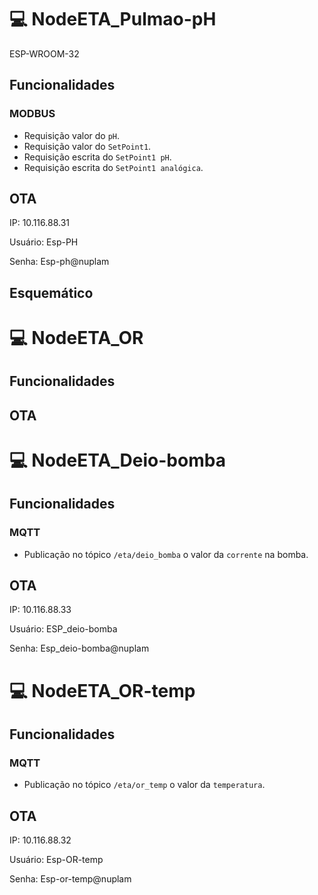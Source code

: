 # 💻 NodeETA_Pulmao-pH
ESP-WROOM-32

##  Funcionalidades
### MODBUS
* Requisição valor do `pH`.
* Requisição valor do `SetPoint1`.
* Requisição escrita do `SetPoint1 pH`.
* Requisição escrita do `SetPoint1 analógica`.


## OTA

IP: 10.116.88.31

Usuário: Esp-PH

Senha: Esp-ph@nuplam

## Esquemático


# 💻 NodeETA_OR
##  Funcionalidades
## OTA

# 💻 NodeETA_Deio-bomba
##  Funcionalidades
### MQTT
* Publicação no tópico `/eta/deio_bomba` o valor da `corrente` na bomba.

## OTA

IP: 10.116.88.33

Usuário: ESP_deio-bomba

Senha: Esp_deio-bomba@nuplam


# 💻 NodeETA_OR-temp
##  Funcionalidades
### MQTT

* Publicação no tópico `/eta/or_temp` o valor da `temperatura`.

## OTA

IP: 10.116.88.32

Usuário: Esp-OR-temp

Senha: Esp-or-temp@nuplam


